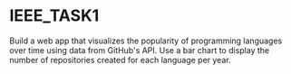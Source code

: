 # IEEE_TASK1
Build a web app that visualizes the popularity of programming languages over time using data from GitHub's API. Use a bar chart to display the number of repositories created for each language per year. 
